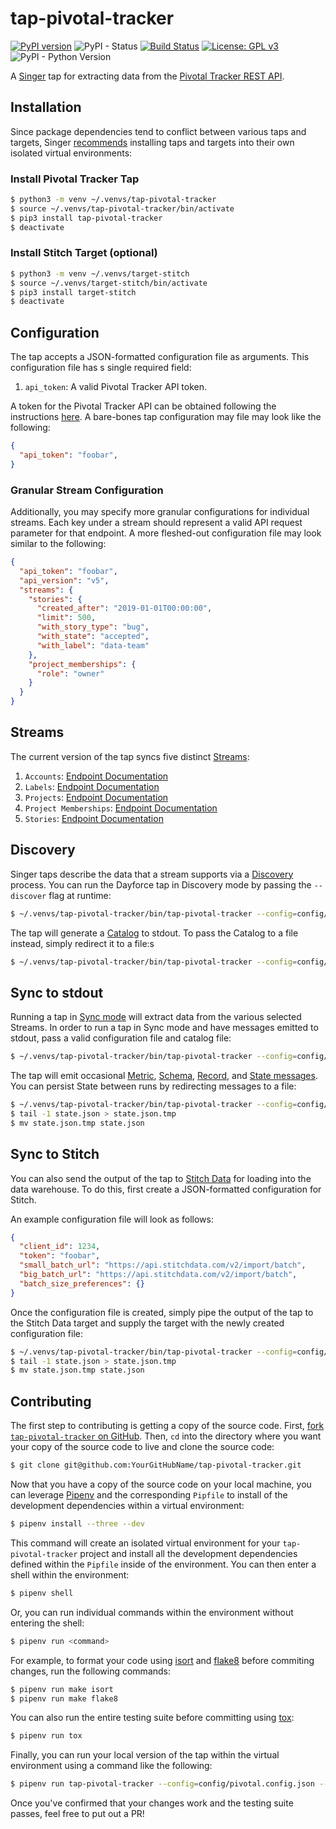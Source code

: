 # tap-pivotal-tracker
[![PyPI version](https://badge.fury.io/py/tap-pivotal-tracker.svg)](https://badge.fury.io/py/tap-pivotal-tracker)
![PyPI - Status](https://img.shields.io/pypi/status/tap-pivotal-tracker)
[![Build Status](https://travis-ci.com/goodeggs/tap-pivotal-tracker.svg?branch=master)](https://travis-ci.com/goodeggs/tap-pivotal-tracker.svg?branch=master)
[![License: GPL v3](https://img.shields.io/badge/License-GPLv3-blue.svg)](https://www.gnu.org/licenses/gpl-3.0)
![PyPI - Python Version](https://img.shields.io/pypi/pyversions/tap-pivotal-tracker)

A [Singer](https://www.singer.io/) tap for extracting data from the [Pivotal Tracker REST API](https://www.pivotaltracker.com/help/api/rest/v5#top).

## Installation

Since package dependencies tend to conflict between various taps and targets, Singer [recommends](https://github.com/singer-io/getting-started/blob/master/docs/RUNNING_AND_DEVELOPING.md#running-singer-with-python) installing taps and targets into their own isolated virtual environments:

### Install Pivotal Tracker Tap

```bash
$ python3 -m venv ~/.venvs/tap-pivotal-tracker
$ source ~/.venvs/tap-pivotal-tracker/bin/activate
$ pip3 install tap-pivotal-tracker
$ deactivate
```

### Install Stitch Target (optional)

```bash
$ python3 -m venv ~/.venvs/target-stitch
$ source ~/.venvs/target-stitch/bin/activate
$ pip3 install target-stitch
$ deactivate
```

## Configuration

The tap accepts a JSON-formatted configuration file as arguments. This configuration file has s single required field:

1. `api_token`: A valid Pivotal Tracker API token.

A token for the Pivotal Tracker API can be obtained following the instructions [here](https://www.pivotaltracker.com/help/articles/api_token/). A bare-bones tap configuration may file may look like the following:

```json
{
  "api_token": "foobar",
}
```

### Granular Stream Configuration

Additionally, you may specify more granular configurations for individual streams. Each key under a stream should represent a valid API request parameter for that endpoint. A more fleshed-out configuration file may look similar to the following:

```json
{
  "api_token": "foobar",
  "api_version": "v5",
  "streams": {
    "stories": {
      "created_after": "2019-01-01T00:00:00",
      "limit": 500,
      "with_story_type": "bug",
      "with_state": "accepted",
      "with_label": "data-team"
    },
    "project_memberships": {
      "role": "owner"
    }
  }
}
```

## Streams

The current version of the tap syncs five distinct [Streams](https://github.com/singer-io/getting-started/blob/master/docs/SYNC_MODE.md#streams):
1. `Accounts`: [Endpoint Documentation](https://www.pivotaltracker.com/help/api/rest/v5#Account)
2. `Labels`: [Endpoint Documentation](https://www.pivotaltracker.com/help/api/rest/v5#Labels)
3. `Projects`: [Endpoint Documentation](https://www.pivotaltracker.com/help/api/rest/v5#Projects)
4. `Project Memberships`: [Endpoint Documentation](https://www.pivotaltracker.com/help/api/rest/v5#Project_Memberships)
5. `Stories`: [Endpoint Documentation](https://www.pivotaltracker.com/help/api/rest/v5#Stories)

## Discovery

Singer taps describe the data that a stream supports via a [Discovery](https://github.com/singer-io/getting-started/blob/master/docs/DISCOVERY_MODE.md#discovery-mode) process. You can run the Dayforce tap in Discovery mode by passing the `--discover` flag at runtime:

```bash
$ ~/.venvs/tap-pivotal-tracker/bin/tap-pivotal-tracker --config=config/pivotal.config.json --discover
```

The tap will generate a [Catalog](https://github.com/singer-io/getting-started/blob/master/docs/DISCOVERY_MODE.md#the-catalog) to stdout. To pass the Catalog to a file instead, simply redirect it to a file:s

```bash
$ ~/.venvs/tap-pivotal-tracker/bin/tap-pivotal-tracker --config=config/pivotal.config.json --discover > catalog.json
```

## Sync to stdout

Running a tap in [Sync mode](https://github.com/singer-io/getting-started/blob/master/docs/SYNC_MODE.md#sync-mode) will extract data from the various selected Streams. In order to run a tap in Sync mode and have messages emitted to stdout, pass a valid configuration file and catalog file:

```bash
$ ~/.venvs/tap-pivotal-tracker/bin/tap-pivotal-tracker --config=config/pivotal.config.json --catalog=catalog.json
```

The tap will emit occasional [Metric](https://github.com/singer-io/getting-started/blob/master/docs/SYNC_MODE.md#metric-messages), [Schema](https://github.com/singer-io/getting-started/blob/master/docs/SPEC.md#schema-message), [Record](https://github.com/singer-io/getting-started/blob/master/docs/SPEC.md#record-message), and [State messages](https://github.com/singer-io/getting-started/blob/master/docs/SPEC.md#state-message). You can persist State between runs by redirecting messages to a file:

```bash
$ ~/.venvs/tap-pivotal-tracker/bin/tap-pivotal-tracker --config=config/pivotal.config.json --catalog=catalog.json >> state.json
$ tail -1 state.json > state.json.tmp
$ mv state.json.tmp state.json
```

## Sync to Stitch

You can also send the output of the tap to [Stitch Data](https://www.stitchdata.com/) for loading into the data warehouse. To do this, first create a JSON-formatted configuration for Stitch.

An example configuration file will look as follows:

```json
{
  "client_id": 1234,
  "token": "foobar",
  "small_batch_url": "https://api.stitchdata.com/v2/import/batch",
  "big_batch_url": "https://api.stitchdata.com/v2/import/batch",
  "batch_size_preferences": {}
}
```

Once the configuration file is created, simply pipe the output of the tap to the Stitch Data target and supply the target with the newly created configuration file:

```bash
$ ~/.venvs/tap-pivotal-tracker/bin/tap-pivotal-tracker --config=config/dayforce.config.json --catalog=catalog.json --state=state.json | ~/.venvs/target-stitch/bin/target-stitch --config=config/stitch.config.json >> state.json
$ tail -1 state.json > state.json.tmp
$ mv state.json.tmp state.json
```

## Contributing

The first step to contributing is getting a copy of the source code. First, [fork `tap-pivotal-tracker` on GitHub](https://github.com/goodeggs/tap-pivotal-tracker/fork). Then, `cd` into the directory where you want your copy of the source code to live and clone the source code:

```bash
$ git clone git@github.com:YourGitHubName/tap-pivotal-tracker.git
```

Now that you have a copy of the source code on your local machine, you can leverage [Pipenv](https://docs.pipenv.org/en/latest/) and the corresponding `Pipfile` to install of the development dependencies within a virtual environment:

```bash
$ pipenv install --three --dev
```

This command will create an isolated virtual environment for your `tap-pivotal-tracker` project and install all the development dependencies defined within the `Pipfile` inside of the environment. You can then enter a shell within the environment:

```bash
$ pipenv shell
```

Or, you can run individual commands within the environment without entering the shell:

```bash
$ pipenv run <command>
```

For example, to format your code using [isort](https://github.com/timothycrosley/isort) and [flake8](http://flake8.pycqa.org/en/latest/index.html) before commiting changes, run the following commands:

```bash
$ pipenv run make isort
$ pipenv run make flake8
```

You can also run the entire testing suite before committing using [tox](https://tox.readthedocs.io/en/latest/):

```bash
$ pipenv run tox
```

Finally, you can run your local version of the tap within the virtual environment using a command like the following:

```bash
$ pipenv run tap-pivotal-tracker --config=config/pivotal.config.json --catalog=catalog.json
```

Once you've confirmed that your changes work and the testing suite passes, feel free to put out a PR!
